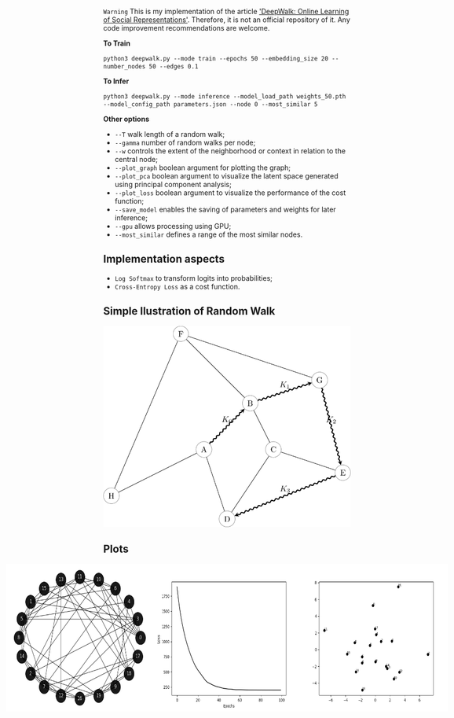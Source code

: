 `Warning` This is my implementation of the article ['DeepWalk: Online Learning of Social Representations'](https://arxiv.org/pdf/1403.6652.pdf). Therefore, it is not an official repository of it. Any code improvement recommendations are welcome.

**To Train**
```
python3 deepwalk.py --mode train --epochs 50 --embedding_size 20 --number_nodes 50 --edges 0.1
```

**To Infer**
```
python3 deepwalk.py --mode inference --model_load_path weights_50.pth --model_config_path parameters.json --node 0 --most_similar 5
```

**Other options**

- `--T` walk length of a random walk;
- `--gamma` number of random walks per node;
- `--w` controls the extent of the neighborhood or context in relation to the central node;
- `--plot_graph` boolean argument for plotting the graph;
- `--plot_pca` boolean argument to visualize the latent space generated using principal component analysis;
- `--plot_loss` boolean argument to visualize the performance of the cost function;
- `--save_model` enables the saving of parameters and weights for later inference;
- `--gpu` allows processing using GPU;
- `--most_similar` defines a range of the most similar nodes.

## Implementation aspects

- `Log Softmax` to transform logits into probabilities;
- `Cross-Entropy Loss` as a cost function.

## Simple Ilustration of Random Walk

![](https://github.com/paulosantosneto/GNNs/blob/main/graph_embeddings/deepwalk/figures/random_walk.png)

## Plots

<div style="display: flex; justify-content: center;">
    <img src="https://github.com/paulosantosneto/GNNs/blob/main/graph_embeddings/deepwalk/figures/graph.png" alt="graph" width="300" height="300" />
    <img src="https://github.com/paulosantosneto/GNNs/blob/main/graph_embeddings/deepwalk/figures/loss.png" alt="loss" width="300" height="300" />
    <img src="https://github.com/paulosantosneto/GNNs/blob/main/graph_embeddings/deepwalk/figures/PCA.png" alt="pca" width="300" height="300" />
</div>
